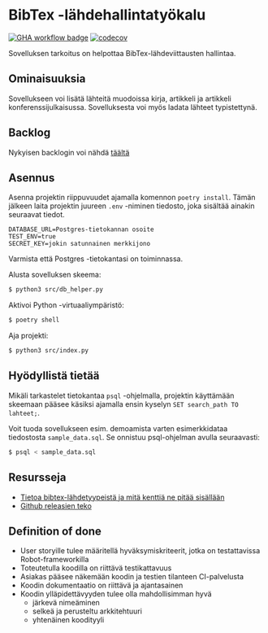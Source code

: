 # BibTex -lähdehallintatyökalu 
[![GHA workflow badge](https://github.com/Metanjarki/LATEX-LAHTEET/workflows/CI/badge.svg)](https://github.com/Metanjarki/LATEX-LAHTEET/actions)
[![codecov](https://codecov.io/gh/Metanjarki/LATEX-LAHTEET/graph/badge.svg?token=LWVYAAM3LO)](https://codecov.io/gh/Metanjarki/LATEX-LAHTEET)

Sovelluksen tarkoitus on helpottaa BibTex-lähdeviittausten hallintaa.

## Ominaisuuksia

Sovellukseen voi lisätä lähteitä muodoissa kirja, artikkeli ja artikkeli konferenssijulkaisussa. Sovelluksesta voi myös ladata lähteet typistettynä.

## Backlog
Nykyisen backlogin voi nähdä [täältä](https://docs.google.com/spreadsheets/d/1M5kKUjORXVepBhWVwGJPqX7DncR86aFn1dlTe7wg358/edit?usp=sharing)

## Asennus
Asenna projektin riippuvuudet ajamalla komennon `poetry install`. Tämän jälkeen laita projektin juureen `.env` -niminen tiedosto, joka sisältää ainakin seuraavat tiedot.

```
DATABASE_URL=Postgres-tietokannan osoite
TEST_ENV=true
SECRET_KEY=jokin satunnainen merkkijono
```

Varmista että Postgres -tietokantasi on toiminnassa. 

Alusta sovelluksen skeema:
```bash 
$ python3 src/db_helper.py
```

Aktivoi Python -virtuaaliympäristö:
```bash
$ poetry shell
```

Aja projekti:
```bash
$ python3 src/index.py
```

## Hyödyllistä tietää

Mikäli tarkastelet tietokantaa `psql` -ohjelmalla, projektin käyttämään skeemaan pääsee käsiksi ajamalla ensin kyselyn `SET search_path TO lahteet;`.

Voit tuoda sovellukseen esim. demoamista varten esimerkkidataa tiedostosta `sample_data.sql`. Se onnistuu psql-ohjelman avulla seuraavasti:

```bash
$ psql < sample_data.sql
```
## Resursseja

- [Tietoa bibtex-lähdetyypeistä ja mitä kenttiä ne pitää sisällään](https://www.openoffice.org/bibliographic/bibtex-defs.html)
- [Github releasien teko](https://docs.github.com/en/repositories/releasing-projects-on-github/managing-releases-in-a-repository)

## Definition of done
- User storyille tulee määritellä hyväksymiskriteerit, jotka on testattavissa Robot-frameworkilla
- Toteutetulla koodilla on riittävä testikattavuus
- Asiakas pääsee näkemään koodin ja testien tilanteen CI-palvelusta
- Koodin dokumentaatio on riittävä ja ajantasainen
- Koodin ylläpidettävyyden tulee olla mahdollisimman hyvä
  - järkevä nimeäminen
  - selkeä ja perusteltu arkkitehtuuri
  - yhtenäinen koodityyli
